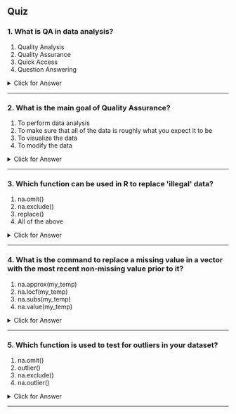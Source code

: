 ## Quiz


### 1. What is QA in data analysis?

1. Quality Analysis
1. Quality Assurance
1. Quick Access
1. Question Answering
<details><summary>Click for Answer</summary>

#### Answer

2.  Quality Assurance

> In the context of data analysis, QA stands for Quality Assurance. It is the process of ensuring that the data used in analysis is accurate, reliable, and consistent.</details>

---


### 2. What is the main goal of Quality Assurance?

1. To perform data analysis
1. To make sure that all of the data is roughly what you expect it to be
1. To visualize the data
1. To modify the data
<details><summary>Click for Answer</summary>

#### Answer

2.  To make sure that all of the data is roughly what you expect it to be

> The main goal of Quality Assurance (QA) is to make sure that all of the data in your dataset is roughly what you expect it to be.</details>

---


### 3. Which function can be used in R to replace 'illegal' data?

1. na.omit()
1. na.exclude()
1. replace()
1. All of the above
<details><summary>Click for Answer</summary>

#### Answer

3.  replace()

> The `replace()` function in R is used to replace the 'illegal' or invalid data in your dataset.</details>

---


### 4. What is the command to replace a missing value in a vector with the most recent non-missing value prior to it?

1. na.approx(my_temp)
1. na.locf(my_temp)
1. na.subs(my_temp)
1. na.value(my_temp)
<details><summary>Click for Answer</summary>

#### Answer

2.  na.locf(my_temp)

> The `na.locf()` function from the 'zoo' package in R replaces the NA with the most recent non-NA prior to it.</details>

---


### 5. Which function is used to test for outliers in your dataset?

1. na.omit()
1. outlier()
1. na.exclude()
1. na.outlier()
<details><summary>Click for Answer</summary>

#### Answer

2.  outlier()

> The `outlier()` function in R is used to test for outliers in your dataset.</details>

---


